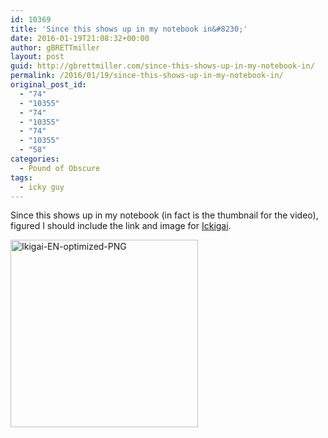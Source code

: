 ```yaml
---
id: 10369
title: 'Since this shows up in my notebook in&#8230;'
date: 2016-01-19T21:08:32+00:00
author: gBRETTmiller
layout: post
guid: http://gbrettmiller.com/since-this-shows-up-in-my-notebook-in/
permalink: /2016/01/19/since-this-shows-up-in-my-notebook-in/
original_post_id:
  - "74"
  - "10355"
  - "74"
  - "10355"
  - "74"
  - "10355"
  - "58"
categories:
  - Pound of Obscure
tags:
  - icky guy
---
```

Since this shows up in my notebook (in fact is the thumbnail for the video), figured I should include the link and image for [Ickigai](https://en.wikipedia.org/wiki/Ikigai).

<img src="https://i2.wp.com/gbrettmiller.com/wp-content/uploads/2016/01/Ikigai-EN-optimized-PNG-300x300.png?resize=300%2C300" alt="Ikigai-EN-optimized-PNG" width="300" height="300" class="alignnone size-medium wp-image-73" data-recalc-dims="1" />